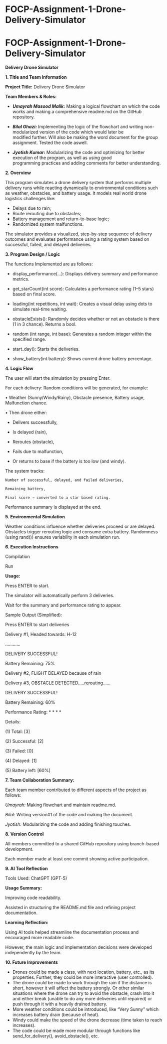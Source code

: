 # FOCP-Assignment-1-Drone-Delivery-Simulator
# FOCP-Assignment-1-Drone-Delivery-Simulator
**Delivery Drone Simulator**

**1.	Title and Team Information**

   
**Project Title:** Delivery Drone Simulator 


**Team Members & Roles:**

 - ***Umayrah Masood Malik:*** Making a logical flowchart on which the code works and making a comprehensive readme.md on the GitHub        
   repository.

     

 - ***Bilal Ghazi:***  Implementing the logic of the flowchart and writing non-modularized version of the code which would later be     
   modified further. Will also be making the word document for the group
   assignment. Tested the code aswell.

    

 - ***Jyotish Kumar:*** Modularizing the code and optimizing for better execution of the program, as well as using good      
   programming practices and adding comments for better understanding.

**2.	Overview**


   This program simulates a drone delivery system that performs multiple delivery runs while reacting dynamically to environmental conditions such as weather, obstacles, and battery usage. It models real world drone logistics challenges like:


 - Delays due to rain;
 - Route rerouting due to obstacles;
 - Battery management and return-to-base logic;
 - Randomized system malfunctions.

The simulator provides a visualized, step-by-step sequence of delivery outcomes and evaluates performance using a rating system based on successful, failed, and delayed deliveries.


**3.	Program Design / Logic**


 The functions Implemented are as follows:
 
  

- display_performance(...): Displays delivery summary and performance metrics.
 
- get_starCount(int score): Calculates a performance rating (1–5 stars) based on final score.

- loading(int repetitions, int wait): Creates a visual delay using dots to simulate real-time waiting.

- obstacleExists(): Randomly decides whether or not an obstacle is there (1 in 3 chance). Returns a bool.

- random (int range, int base): Generates a random integer within the specified range.

- start_day(): Starts the deliveries.

- show_battery(int battery): Shows current drone battery percentage.


  

**4.	Logic Flow**

   
The user will start the simulation by pressing Enter.

For each delivery: Random conditions will be generated, for example:

•	Weather (Sunny/Windy/Rainy), Obstacle presence, Battery usage, Malfunction chance.

•	Then drone either:

 

 - Delivers successfully,

   
 

 - Is delayed (rain),

   
  

 - Reroutes (obstacle),

  

 - Fails due to malfunction,

   
 

 - Or returns to base if the battery is too low (and windy).
 

The system tracks:

	Number of successful, delayed, and failed deliveries,
  
	Remaining battery,
  
	Final score → converted to a star based rating.
  
Performance summary is displayed at the end.


   


**5.	Environmental Simulation**
   
Weather conditions influence whether deliveries proceed or are delayed.
Obstacles trigger rerouting logic and consume extra battery.
Randomness (using rand()) ensures variability in each simulation run.

**6.	Execution Instructions**

Compilation
   
Run
   
**Usage:**
   
Press ENTER to start.

The simulator will automatically perform 3 deliveries.

Wait for the summary and performance rating to appear.

Sample Output (Simplified):

Press ENTER to start deliveries

Delivery #1, Headed towards: H-12

............

DELIVERY SUCCESSFUL!

Battery Remaining: 75%

Delivery #2, FLIGHT DELAYED because of rain

Delivery #3, OBSTACLE DETECTED.....rerouting......

DELIVERY SUCCESSFUL!

Battery Remaining: 60%


Performance Rating: * * * *

Details:

(1) Total: [3]

(2) Successful: [2]

(3) Failed: [0]

(4) Delayed: [1]

(5) Battery left: [60%]




**7. Team Collaboration Summary:**
   
Each team member contributed to different aspects of the project as follows:

*Umayrah:* Making flowchart and maintain readme.md.

*Bilal:* Writing version#1 of the code and making the document.

*Jyotish:* Modularizing the code and adding finishing touches.


**8. Version Control**

   
All members committed to a shared GitHub repository using branch-based development.

Each member made at least one commit showing active participation.

**9. AI Tool Reflection**
    
Tools Used: ChatGPT (GPT-5)

**Usage Summary:**

Improving code readability.

Assisted in structuring the README.md file and refining project documentation.

**Learning Reflection:**

Using AI tools helped streamline the documentation process and encouraged more readable code.

However, the main logic and implementation decisions were developed independently by the team.


**10. Future Improvements**

- Drones could be made a class, with next location, battery, etc., as its properties. Further, they could be more interactive (user controlled).
- The drone could be made to work through the rain if the distance is short, however it will affect the battery strongly. Or other similar situations where the drone can try to avoid the obstacle, crash into it and either break (unable to do any more deliveries until repaired) or push through it with a heavily drained battery.
- More weather conditions could be introduced, like “Very Sunny” which increases battery drain (because of heat).
- Windy could make the speed of the drone decrease (time taken to reach increases).
- The code could be made more modular through functions like send_for_delivery(),  avoid_obstacle(), etc.



  
